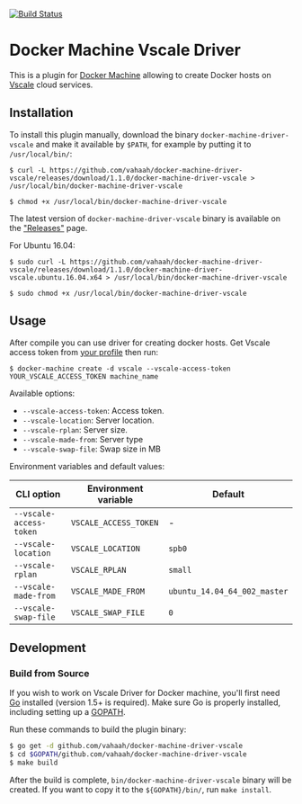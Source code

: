 [![Build Status](https://travis-ci.org/vahaah/docker-machine-driver-vscale.svg?branch=master)](https://travis-ci.org/vahaah/docker-machine-driver-vscale)

# Docker Machine Vscale Driver

This is a plugin for [Docker Machine](https://docs.docker.com/machine/) allowing
to create Docker hosts on [Vscale]( http://vscale.io ) cloud services.

## Installation

To install this plugin manually, download the binary `docker-machine-driver-vscale`
and  make it available by `$PATH`, for example by putting it to `/usr/local/bin/`:

```console
$ curl -L https://github.com/vahaah/docker-machine-driver-vscale/releases/download/1.1.0/docker-machine-driver-vscale > /usr/local/bin/docker-machine-driver-vscale

$ chmod +x /usr/local/bin/docker-machine-driver-vscale
```

The latest version of `docker-machine-driver-vscale` binary is available on
the ["Releases"](https://github.com/vahaah/docker-machine-driver-vscale/releases) page.

For Ubuntu 16.04:

```console
$ sudo curl -L https://github.com/vahaah/docker-machine-driver-vscale/releases/download/1.1.0/docker-machine-driver-vscale.ubuntu.16.04.x64 > /usr/local/bin/docker-machine-driver-vscale

$ sudo chmod +x /usr/local/bin/docker-machine-driver-vscale
```

## Usage

After compile you can use driver for creating docker hosts.
Get Vscale access token from [your profile](https://vscale.io/panel/settings/tokens/) then run:

```console
$ docker-machine create -d vscale --vscale-access-token YOUR_VSCALE_ACCESS_TOKEN machine_name
```

Available options:

 - `--vscale-access-token`: Access token.
 - `--vscale-location`: Server location.
 - `--vscale-rplan`: Server size.
 - `--vscale-made-from`: Server type
 - `--vscale-swap-file`: Swap size in MB

Environment variables and default values:

| CLI option                    | Environment variable        | Default                     |
|-------------------------------|-----------------------------|-----------------------------|
| `--vscale-access-token`       | `VSCALE_ACCESS_TOKEN`       | -                           |
| `--vscale-location`           | `VSCALE_LOCATION`           | `spb0`                      |
| `--vscale-rplan`              | `VSCALE_RPLAN`              | `small`                     |
| `--vscale-made-from`          | `VSCALE_MADE_FROM`          | `ubuntu_14.04_64_002_master`|
| `--vscale-swap-file`          | `VSCALE_SWAP_FILE`          | `0`                         |

## Development

### Build from Source
If you wish to work on Vscale Driver for Docker machine, you'll first need
[Go](http://www.golang.org) installed (version 1.5+ is required).
Make sure Go is properly installed, including setting up a [GOPATH](http://golang.org/doc/code.html#GOPATH).

Run these commands to build the plugin binary:

```bash
$ go get -d github.com/vahaah/docker-machine-driver-vscale
$ cd $GOPATH/github.com/vahaah/docker-machine-driver-vscale
$ make build
```

After the build is complete, `bin/docker-machine-driver-vscale` binary will
be created. If you want to copy it to the `${GOPATH}/bin/`, run `make install`.
